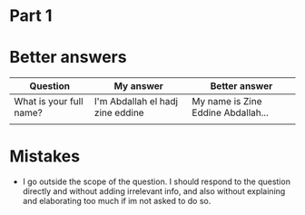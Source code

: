 # Part 1
# Better answers

| Question                | My answer                        | Better answer                      |
| ----------------------- | -------------------------------- | ---------------------------------- |
| What is your full name? | I'm Abdallah el hadj zine eddine | My name is Zine Eddine Abdallah... |
|                         |                                  |                                    |

# Mistakes

- I go outside the scope of the question. I should respond to the question directly and without adding irrelevant info, and also without explaining and elaborating too much if im not asked to do so.